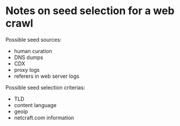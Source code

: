 # Notes on seed selection for a web crawl

Possible seed sources:

* human curation
* DNS dumps
* CDX
* proxy logs
* referers in web server logs

Possible seed selection criterias:

* TLD
* content language
* geoip
* netcraft.com information
